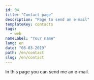```yaml
---
id: 04
title: "Contact page"
description: "Page to send an e-mail"
templateKey: contacts
tags:
  - web
nameLabel: "Your name"
lang: en
date: "08-03-2019"
path: /en/contact
slug: /en/contact
---
```


In this page you can send me an e-mail.
